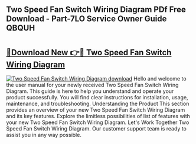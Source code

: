 ## Two Speed Fan Switch Wiring Diagram PDf Free Download - Part-7LO Service Owner Guide QBQUH

# <h2><a href="http://dfqya2v.blite.top/?on=Two+Speed+Fan+Switch+Wiring+Diagram">🔗Download New 👉🔴 Two Speed Fan Switch Wiring Diagram</a></h2>

[![Two Speed Fan Switch Wiring Diagram download](https://i.imgur.com/lujVjoI.png)](http://dfqya2v.blite.top/?on=Two+Speed+Fan+Switch+Wiring+Diagram)
Hello and welcome to the user manual for your newly received Two Speed Fan Switch Wiring Diagram. This guide is here to help you understand and operate your product successfully. You will find clear instructions for installation, usage, maintenance, and troubleshooting. Understanding the Product This section provides an overview of your new Two Speed Fan Switch Wiring Diagram and its key features. Explore the limitless possibilities of list of features with your new Two Speed Fan Switch Wiring Diagram. Let's Work Together Two Speed Fan Switch Wiring Diagram. Our customer support team is ready to assist you in any way possible.
